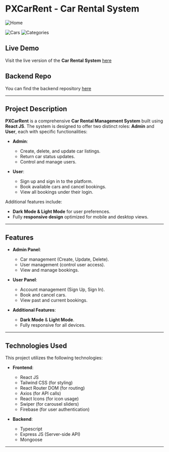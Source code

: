 # PXCarRent - Car Rental System

![Home](https://i.ibb.co.com/PnjNs2x/Screenshot-2025-03-08-003803.png)

![Cars](https://i.ibb.co.com/0pTfG7cp/Screenshot-2025-03-08-003821.png)
![Categories](https://i.ibb.co.com/VYFVs9s7/Screenshot-2025-03-08-003857.png)

## Live Demo

Visit the live version of the **Car Rental System** [here](https://car-rental-system-2425e.web.app)

## Backend Repo

You can find the backend repository [here](https://github.com/pranta-deba/car-rental-reservation-system-backend)

---

## Project Description

**PXCarRent** is a comprehensive **Car Rental Management System** built using **React JS**. The system is designed to offer two distinct roles: **Admin** and **User**, each with specific functionalities:

- **Admin**:

  - Create, delete, and update car listings.
  - Return car status updates.
  - Control and manage users.

- **User**:
  - Sign up and sign in to the platform.
  - Book available cars and cancel bookings.
  - View all bookings under their login.

Additional features include:

- **Dark Mode & Light Mode** for user preferences.
- Fully **responsive design** optimized for mobile and desktop views.

---

## Features

- **Admin Panel**:
  - Car management (Create, Update, Delete).
  - User management (control user access).
  - View and manage bookings.
- **User Panel**:

  - Account management (Sign Up, Sign In).
  - Book and cancel cars.
  - View past and current bookings.

- **Additional Features**:
  - **Dark Mode** & **Light Mode**.
  - Fully responsive for all devices.

---

## Technologies Used

This project utilizes the following technologies:

- **Frontend**:

  - React JS
  - Tailwind CSS (for styling)
  - React Router DOM (for routing)
  - Axios (for API calls)
  - React Icons (for icon usage)
  - Swiper (for carousel sliders)
  - Firebase (for user authentication)

- **Backend**:
  - Typescript
  - Express JS (Server-side API)
  - Mongoose

---
